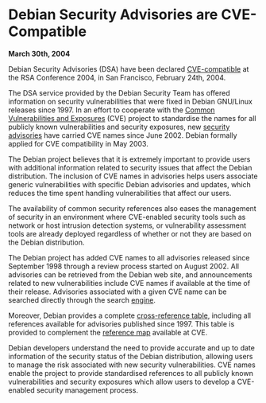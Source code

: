 
Debian Security Advisories are CVE-Compatible
=============================================


**March 30th, 2004**


Debian Security Advisories (DSA) have been declared [CVE-compatible](https://www.debian.org/security/cve-compatibility)
at the RSA Conference 2004, in San Francisco, February 24th, 2004.


The DSA service provided by the Debian Security Team has offered
information on security vulnerabilities that were fixed in Debian
GNU/Linux releases since 1997. In an effort to cooperate with the
[Common Vulnerabilities and
Exposures](https://cve.mitre.org/) (CVE) project to standardise
the names for all publicly known vulnerabilities and security
exposures, new [security advisories](https://www.debian.org/security/)
have carried CVE names since June
2002. Debian formally applied for CVE compatibility in May 2003.


The Debian project believes that it is extremely important to provide
users with additional information related to security issues that
affect the Debian distribution. The inclusion of CVE names in
advisories helps users associate generic vulnerabilities with specific
Debian advisories and updates, which reduces the time spent handling
vulnerabilities that affect our users.


The availability of common security references also eases the
management of security in an environment where CVE-enabled security
tools such as network or host intrusion detection systems, or
vulnerability assessment tools are already deployed regardless of
whether or not they are based on the Debian distribution.


The Debian project has added CVE names to all advisories released
since September 1998 through a review process started on August 2002.
All advisories can be retrieved from the Debian web site, and
announcements related to new vulnerabilities include CVE names if
available at the time of their release. Advisories associated with a
given CVE name can be searched directly through the search [engine](https://search.debian.org/).


Moreover, Debian provides a complete [cross-reference table](https://www.debian.org/security/crossreferences),
including all references available for advisories published since
1997. This table is provided to complement the [reference
map](https://cve.mitre.org/cve/refs/refmap/source-DEBIAN.html)
available at CVE.


Debian developers understand the need to provide accurate and up to
date information of the security status of the Debian distribution,
allowing users to manage the risk associated with new security
vulnerabilities. CVE names enable the project to provide standardised
references to all publicly known vulnerabilities and security
exposures which allow users to develop a CVE-enabled security
management process.




